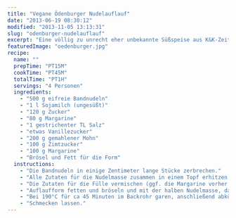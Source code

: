 ```yaml
---
title: "Vegane Ödenburger Nudelauflauf"
date: "2013-06-19 08:30:12"
modified: "2013-11-05 13:13:31"
slug: "odenburger-nudelauflauf"
excerpt: "Eine völlig zu unrecht eher unbekannte Süßspeise aus K&K-Zeiten - nur minimal adaptiert."
featuredImage: "oedenburger.jpg"
recipe:
  name: ""
  prepTime: "PT15M"
  cookTime: "PT45M"
  totalTime: "PT1H"
  servings: "4 Personen"
  ingredients:
    - "500 g eifreie Bandnudeln"
    - "1 l Sojamilch (ungesüßt)"
    - "120 g Zucker"
    - "80 g Margarine"
    - "1 gestrichenter TL Salz"
    - "etwas Vanillezucker"
    - "200 g gemahlener Mohn"
    - "100 g Zimtzucker"
    - "100 g Margarine"
    - "Brösel und Fett für die Form"
  instructions:
    - "Die Bandnudeln in einige Zentimeter lange Stücke zerbrechen."
    - "Alle Zutaten für die Nudelmasse zusammen in einem Topf erhitzen und köcheln lassen, bis die Nudeln weich und die Flüssigkeit aufgesaugt ist – dabei immer wieder umrühren, damit nichts anbrennt."
    - "Die Zutaten für die Fülle vermischen (ggf. die Margarine vorher schmelzen)."
    - "Auflaufform fetten und bröseln und mit der halben Nudelmasse, dann der Füllung, dann der restlichen Nudelmasse befüllen."
    - "Bei 190°C für ca 45 Minuten im Backrohr garen, anschließend abkühlen lassen."
    - "Schmecken lassen."
---
```


